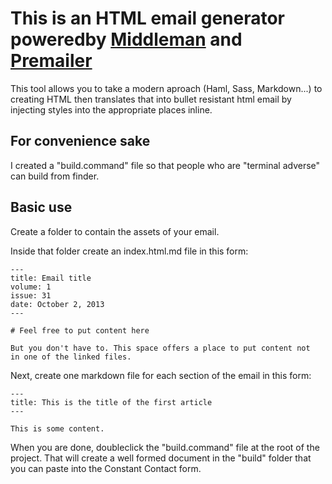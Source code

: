 # This is an HTML email generator poweredby [Middleman](http://middlemanapp.com/getting-started/welcome/) and [Premailer](http://premailer.dialect.ca/)

This tool allows you to take a modern aproach (Haml, Sass, Markdown...) to creating HTML then
translates that into bullet resistant html email by injecting styles
into the appropriate places inline.

## For convenience sake
I created a "build.command" file so that people who are "terminal adverse" can build from finder.

## Basic use
Create a folder to contain the assets of your email. 

Inside that folder create an index.html.md file in this form:

```
---
title: Email title
volume: 1
issue: 31
date: October 2, 2013
---

# Feel free to put content here

But you don't have to. This space offers a place to put content not
in one of the linked files.
```
Next, create one markdown file for each section of the email in this
form:

```
---
title: This is the title of the first article
---

This is some content.
```

When you are done, doubleclick the "build.command" file at the root of
the project. That will create a well formed document in the "build"
folder that you can paste into the Constant Contact form.

